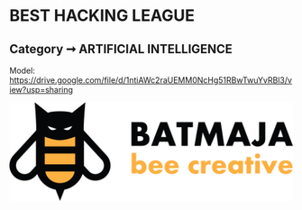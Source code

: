 # BEST HACKING LEAGUE
## Category ➞ ARTIFICIAL INTELLIGENCE

Model: https://drive.google.com/file/d/1ntiAWc2raUEMM0NcHg51RBwTwuYvRBl3/view?usp=sharing

<img src="graphics/BATMAJA_logo.png" width="800">
